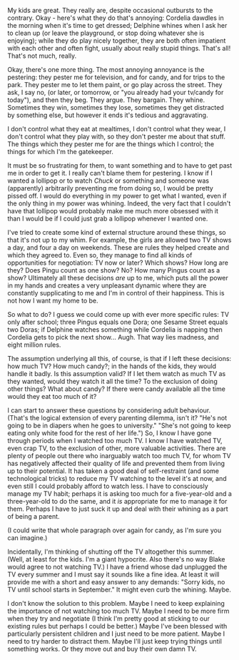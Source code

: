 <!--
.. title: Gatekeeping
.. date: 2009-04-07 23:41:15
.. author: Amy Brown
-->

My kids are great. They really are, despite occasional outbursts
to the contrary. Okay - here's what they do that's annoying: Cordelia
dawdles in the morning when it's time to get dressed; Delphine
whines when I ask her to clean up (or leave the playground, or 
stop doing whatever she is enjoying); while they do play nicely
together, they are both often impatient with each other and often
fight, usually about really stupid things.  That's all!  That's
not much, really.

Okay, there's one more thing.  The most annoying annoyance is 
the pestering: they pester me
for television, and for candy, and for trips to the park.  They
pester me to let them paint, or go play across the street.  They
ask, I say no, (or later, or tomorrow, or "you already had your
tv/candy for today"), and then they beg. They argue. They bargain.
They whine.  Sometimes they win, sometimes they lose, sometimes
they get distracted by something else, but however it ends it's
tedious and aggravating.

I don't control what they eat at mealtimes, I don't control
what they wear, I don't control what they play with, so they
don't pester me about that stuff.  The things which they pester 
me for are the things which I control; the things for which 
I'm the gatekeeper. 

It must be so frustrating for them, to want something and to
have to get past me in order to get it. I really can't blame
them for pestering. I know if I wanted a lollipop or to watch
*Chuck* or something and someone was (apparently) arbitrarily 
preventing me from doing so, I would be pretty pissed off. 
I would do everything in my power to get what I wanted, even
if the only thing in my power was whining. Indeed, the very
fact that I couldn't have that lollipop would probably make
me much more obsessed with it than I would be if I could just
grab a lollipop whenever I wanted one.

I've tried to create some kind of external structure around
these things, so that it's not up to my whim. For example, 
the girls are allowed two TV shows
a day, and four a day on weekends. These are rules they helped
create and which they agreed to. Even so, they manage to
find all kinds of opportunities for negotiation: TV now or
later? Which shows? How long are they? Does Pingu count
as one show? No? How many Pingus count as a show? Ultimately
all these decisions *are* up to me, which puts all the power
in my hands and creates a very unpleasant dynamic where they
are constantly supplicating to me and I'm in control of their
happiness. This is not how I want my home to be.

So what to do? I guess we could come up with ever more specific
rules: TV only after school; three Pingus equals one Dora; one
Sesame Street equals two Doras; if Delphine watches something
while Cordelia is napping then Cordelia gets to pick the
next show... Augh. That way lies madness, and eight million
rules.

The assumption underlying all this, of course, is that if I
left these decisions: how much TV? How much candy?; in the 
hands of the kids, they would handle it badly. Is this assumption
valid? If I let them watch as much TV as they wanted, would
they watch it all the time? To the exclusion of doing other
things? What about candy? If there were candy available all
the time would they eat too much of it?

I can start to answer these questions by considering 
adult behaviour. (That's the logical extension of every parenting
dilemma, isn't it? "He's not going to be in diapers when he
goes to university."  "She's not going to keep eating only
white food for the rest of her life.") So, I know I have
gone through periods when I watched too much TV. I know I
have watched TV, even crap TV, to the exclusion of 
other, more valuable activities. There are plenty of people
out there who inarguably watch too much TV, for whom TV has
negatively affected their quality of life and prevented them
from living up to their potential.  It has taken a good deal
of self-restraint (and some technological tricks) to reduce
my TV watching to the level it's at now, and even still I
could probably afford to watch less.  I have to consciously
manage my TV habit; perhaps it is asking too much for a five-year-old
and a three-year-old to do the same, and it *is* appropriate
for me to manage it for them.  Perhaps I have to just suck
it up and deal with their whining as a part of being a
parent.

(I could write that whole paragraph over again for candy,
as I'm sure you can imagine.)

 Incidentally, I'm thinking
of shutting off the TV altogether this summer.  (Well, at least
for the kids. I'm a giant hypocrite. Also there's no way Blake
would agree to not watching TV.) I have a friend whose
dad unplugged the TV every summer and I must say it sounds like
a fine idea. At least it will provide me with a short and easy
answer to any demands: "Sorry kids, no TV until school starts in
September." It might even curb the whining. Maybe.

I don't know the solution to this problem. Maybe I need to keep
explaining the importance of not watching too much
TV. Maybe I need to be more firm when they try and negotiate (I
think I'm pretty good at sticking to our existing rules but perhaps
I could be better.) Maybe I've been blessed with particularly
persistent children and I just need to be more patient. Maybe
I need to try harder to distract them.  Maybe I'll just keep trying
things until something works. Or they move out and buy their own
damn TV.



